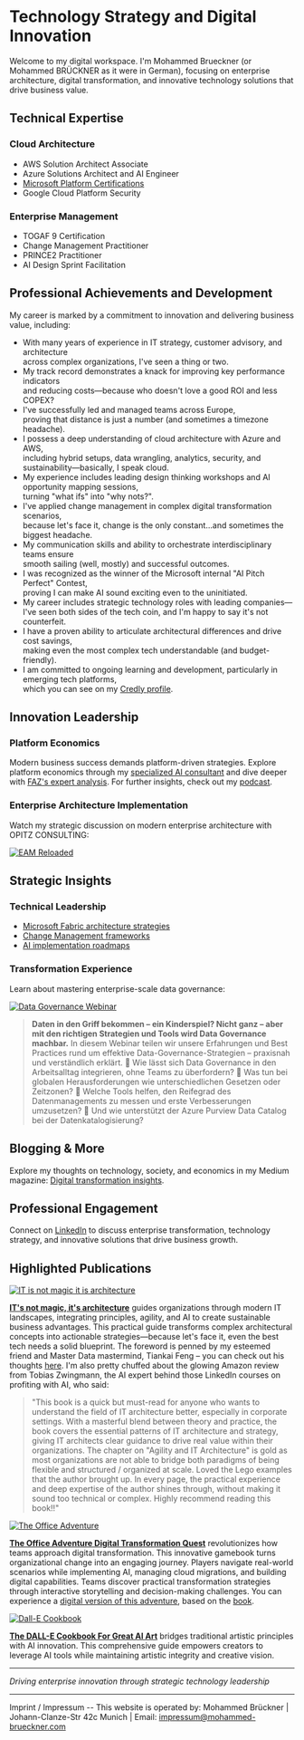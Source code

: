 # Technology Strategy and Digital Innovation

Welcome to my digital workspace. I'm Mohammed Brueckner (or Mohammed BRÜCKNER as it were in German), focusing on enterprise architecture, digital transformation, and innovative technology solutions that drive business value.

## Technical Expertise

### Cloud Architecture

-   AWS Solution Architect Associate
-   Azure Solutions Architect and AI Engineer
-   [Microsoft Platform Certifications](https://learn.microsoft.com/en-us/users/mohammedbrueckner-9106/transcript/vnm84ajlg233618)
-   Google Cloud Platform Security

### Enterprise Management

-   TOGAF 9 Certification
-   Change Management Practitioner
-   PRINCE2 Practitioner
-   AI Design Sprint Facilitation

## Professional Achievements and Development

My career is marked by a commitment to innovation and delivering business value, including:

-   With many years of experience in IT strategy, customer advisory, and architecture <br> across complex organizations, I've seen a thing or two.
-   My track record demonstrates a knack for improving key performance indicators <br> and reducing costs—because who doesn't love a good ROI and less COPEX?
-   I've successfully led and managed teams across Europe, <br> proving that distance is just a number (and sometimes a timezone headache).
-   I possess a deep understanding of cloud architecture with Azure and AWS, <br> including hybrid setups, data wrangling, analytics, security, and sustainability—basically, I speak cloud.
-   My experience includes leading design thinking workshops and AI opportunity mapping sessions, <br> turning "what ifs" into "why nots?".
-   I've applied change management in complex digital transformation scenarios, <br> because let's face it, change is the only constant...and sometimes the biggest headache.
-   My communication skills and ability to orchestrate interdisciplinary teams ensure <br> smooth sailing (well, mostly) and successful outcomes.
-   I was recognized as the winner of the Microsoft internal "AI Pitch Perfect" Contest, <br> proving I can make AI sound exciting even to the uninitiated.
-   My career includes strategic technology roles with leading companies— <br> I've seen both sides of the tech coin, and I'm happy to say it's not counterfeit.
-   I have a proven ability to articulate architectural differences and drive cost savings, <br> making even the most complex tech understandable (and budget-friendly).
-   I am committed to ongoing learning and development, particularly in emerging tech platforms, <br> which you can see on my [Credly profile](https://www.credly.com/users/mohammed-bruckner/badges).

## Innovation Leadership

### Platform Economics

Modern business success demands platform-driven strategies. Explore platform economics through my [specialized AI consultant](https://chat.openai.com/g/g-ZcYuscMSi-platform-economist) and dive deeper with [FAZ's expert analysis](https://www.linkedin.com/showcase/fazdeconomy/). For further insights, check out my [podcast](https://platformeconomies.com/podcast).

### Enterprise Architecture Implementation

Watch my strategic discussion on modern enterprise architecture with OPITZ CONSULTING:

[![EAM Reloaded](https://img.youtube.com/vi/7n0MBTRpND4/0.jpg)](https://www.youtube.com/watch?v=7n0MBTRpND4)

## Strategic Insights

### Technical Leadership

-   [Microsoft Fabric architecture strategies](https://www.ascent.io/insight/composable-it-architectures-for-data-management-and-analytics-using-microsoft-fabric/)
-   [Change Management frameworks](https://github.com/MoBRUEC/MoBRUEC/blob/master/changemanagement.md)
-   [AI implementation roadmaps](https://github.com/MoBRUEC/AI-how-to-get-started)

### Transformation Experience

Learn about mastering enterprise-scale data governance:

[![Data Governance Webinar](https://img.youtube.com/vi/exDlh2MPrX4/0.jpg)](https://www.youtube.com/watch?v=exDlh2MPrX4)

> **Daten in den Griff bekommen – ein Kinderspiel?  Nicht ganz – aber mit den richtigen Strategien und Tools wird Data Governance machbar.**  In diesem Webinar teilen wir unsere Erfahrungen und Best Practices rund um effektive Data-Governance-Strategien – praxisnah und verständlich erklärt.
> 🔹 Wie lässt sich Data Governance in den Arbeitsalltag integrieren, ohne Teams zu überfordern?
> 🔹 Was tun bei globalen Herausforderungen wie unterschiedlichen Gesetzen oder Zeitzonen?
> 🔹 Welche Tools helfen, den Reifegrad des Datenmanagements zu messen und erste Verbesserungen umzusetzen?
> 🔹 Und wie unterstützt der Azure Purview Data Catalog bei der Datenkatalogisierung?

## Blogging & More

Explore my thoughts on technology, society, and economics in my Medium magazine: [Digital transformation insights](https://medium.com/micromusings).

## Professional Engagement

Connect on [LinkedIn](https://linkedin.com/in/mbrueckner) to discuss enterprise transformation, technology strategy, and innovative solutions that drive business growth.

## Highlighted Publications

[![IT is not magic it is architecture](https://m.media-amazon.com/images/I/81SzWfep24L._SY522_.jpg)](https://www.amazon.com/-/de/dp/B0CVZ1BWPN)

**[IT's not magic, it's architecture](https://www.amazon.com/-/de/dp/B0CVZ1BWPN)** guides organizations through modern IT landscapes, integrating principles, agility, and AI to create sustainable business advantages.  This practical guide transforms complex architectural concepts into actionable strategies—because let's face it, even the best tech needs a solid blueprint. The foreword is penned by my esteemed friend and Master Data mastermind, Tiankai Feng – you can check out his thoughts [here](https://www.linkedin.com/posts/tiankaifeng_book-itarchitecture-tiankaistuff-activity-7188812661340467200-0KUW). I'm also pretty chuffed about the glowing Amazon review from Tobias Zwingmann, the AI expert behind those LinkedIn courses on profiting with AI, who said:

> "This book is a quick but must-read for anyone who wants to understand the field of IT architecture better, especially in corporate settings. With a masterful blend between theory and practice, the book covers the essential patterns of IT architecture and strategy, giving IT architects clear guidance to drive real value within their organizations. The chapter on "Agility and IT Architecture" is gold as most organizations are not able to bridge both paradigms of being flexible and structured / organized at scale. Loved the Lego examples that the author brought up. In every page, the practical experience and deep expertise of the author shines through, without making it sound too technical or complex. Highly recommend reading this book!!"

[![The Office Adventure](https://m.media-amazon.com/images/I/71WOnsWAQZL._SY522_.jpg)](https://a.co/d/iSCChrf)

**[The Office Adventure Digital Transformation Quest](https://a.co/d/iSCChrf)** revolutionizes how teams approach digital transformation. This innovative gamebook turns organizational change into an engaging journey. Players navigate real-world scenarios while implementing AI, managing cloud migrations, and building digital capabilities. Teams discover practical transformation strategies through interactive storytelling and decision-making challenges. You can experience a [digital version of this adventure](https://platformeconomies.com/gamebook25webapp), based on the [book](https://platformeconomies.com/gamebook25).

[![Dall-E Cookbook](https://m.media-amazon.com/images/I/91ff7xcipwL._SY522_.jpg)](https://www.amazon.com/-/de/dp/B0CVVXKSNF/)

**[The DALL-E Cookbook For Great AI Art](https://www.amazon.com/-/de/dp/B0CVVXKSNF/)** bridges traditional artistic principles with AI innovation. This comprehensive guide empowers creators to leverage AI tools while maintaining artistic integrity and creative vision.

---

*Driving enterprise innovation through strategic technology leadership*

---

Imprint / Impressum -- This website is operated by: Mohammed Brückner | Johann-Clanze-Str 42c Munich | Email: impressum@mohammed-brueckner.com

